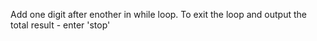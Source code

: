 Add one digit after enother in while loop.
To exit the loop and output the total result - enter 'stop'
